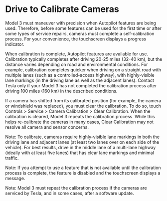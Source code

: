 # Drive to Calibrate Cameras

Model 3 must maneuver with precision when Autopilot features are being used. Therefore, before some features can be used for the first time or after some types of service repairs, cameras must complete a self-calibration process. For your convenience, the touchscreen displays a progress indicator.

When calibration is complete, Autopilot features are available for use. Calibration typically completes after driving 20-25 miles (32-40 km), but the distance varies depending on road and environmental conditions. For example, calibration completes quicker when driving on a straight road with multiple lanes (such as a controlled-access highway), with highly-visible lane markings (in the driving lane as well as the adjacent lanes). Contact Tesla only if your Model 3 has not completed the calibration process after driving 100 miles (160 km) in the described conditions.

If a camera has shifted from its calibrated position (for example, the camera or windshield was replaced), you must clear the calibration. To do so, touch Controls > Service > Camera Calibration > Clear Calibration. When the calibration is cleared, Model 3 repeats the calibration process. While this helps re-calibrate the cameras in many cases, Clear Calibration may not resolve all camera and sensor concerns.

Note: To calibrate, cameras require highly-visible lane markings in both the driving lane and adjacent lanes (at least two lanes over on each side of the vehicle). For best results, drive in the middle lane of a multi-lane highway (ideally with at least five lanes) that has clear lane markings and minimal traffic.

Note: If you attempt to use a feature that is not available until the calibration process is complete, the feature is disabled and the touchscreen displays a message.

Note: Model 3 must repeat the calibration process if the cameras are serviced by Tesla, and in some cases, after a software update.